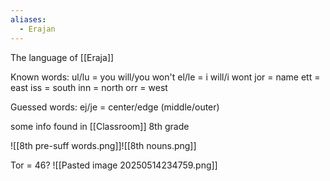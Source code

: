 ```yaml
---
aliases:
  - Erajan
---
```

The language of [[Eraja]]

Known words:
ul/lu = you will/you won't
el/le = i will/i wont
jor = name
ett = east
iss = south
inn = north
orr = west

Guessed words:
ej/je = center/edge (middle/outer)


some info found in [[Classroom]] 8th grade

![[8th pre-suff words.png]]![[8th nouns.png]]

Tor = 46?
![[Pasted image 20250514234759.png]]